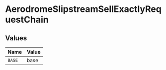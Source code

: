 # AerodromeSlipstreamSellExactlyRequestChain


## Values

| Name   | Value  |
| ------ | ------ |
| `BASE` | base   |